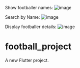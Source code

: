 Show footballer names: ![image](https://github.com/RolandSzB/football_project/assets/125957801/c3337202-5a93-4bc3-bedd-e36d210efa9d)

Search by Name: ![image](https://github.com/RolandSzB/football_project/assets/125957801/25653624-b2ab-4bbf-ae7c-ea1b8329adc9)

Display footballer details: ![image](https://github.com/RolandSzB/football_project/assets/125957801/e0ba8d64-a028-4136-93dd-918c45a80825)


# football_project

A new Flutter project.
